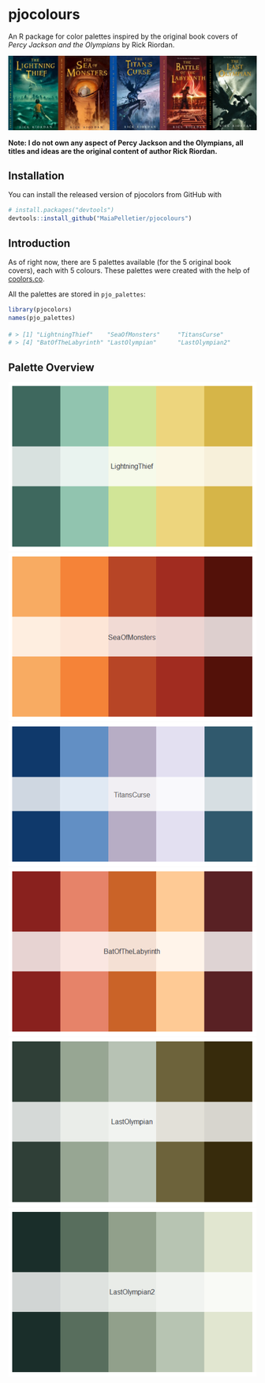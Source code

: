 # pjocolours
An R package for color palettes inspired by the original book covers of *Percy Jackson and the Olympians* by Rick Riordan.

![](figs/bookcovers.jpg)

**Note: I do not own any aspect of Percy Jackson and the Olympians, all titles and ideas are the original content of author Rick Riordan.**  

## Installation

You can install the released version of pjocolors from GitHub with

```r
# install.packages("devtools")
devtools::install_github("MaiaPelletier/pjocolours")
```

## Introduction  

As of right now, there are 5 palettes available (for the 5 original book covers), each with 5 colours.
These palettes were created with the help of [coolors.co](https://coolors.co/).

All the palettes are stored in `pjo_palettes`:

```r
library(pjocolors)
names(pjo_palettes)

# > [1] "LightningThief"    "SeaOfMonsters"     "TitansCurse"      
# > [4] "BatOfTheLabyrinth" "LastOlympian"      "LastOlympian2"  
```

## Palette Overview  

![](figs/LightningThief.png)
![](figs/SeaOfMonsters.png)
![](figs/TitansCurse.png)
![](figs/BatOfTheLabyrinth.png)
![](figs/LastOlympian.png)
![](figs/LastOlympian2.png)



